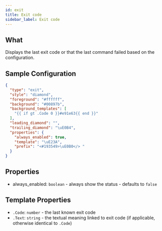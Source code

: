 ```yaml
---
id: exit
title: Exit code
sidebar_label: Exit code
---
```


## What

Displays the last exit code or that the last command failed based on the configuration.

## Sample Configuration

```json
{
  "type": "exit",
  "style": "diamond",
  "foreground": "#ffffff",
  "background": "#00897b",
  "background_templates": [
    "{{ if gt .Code 0 }}#e91e63{{ end }}"
  ],
  "leading_diamond": "",
  "trailing_diamond": "\uE0B4",
  "properties": {
    "always_enabled": true,
    "template": "\uE23A",
    "prefix": "<#193549>\uE0B0</> "
  }
}
```

## Properties

- always_enabled: `boolean` - always show the status - defaults to `false`

[colors]: /docs/config-colors

## Template Properties

- `.Code`: `number` - the last known exit code
- `.Text`: `string` - the textual meaning linked to exit code (if applicable, otherwise identical to `.Code`)
